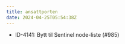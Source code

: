 ```yaml
---
title: ansattporten
date: 2024-04-25T05:54:38Z
---
```

- ID-4141: Bytt til Sentinel node-liste (#985)

